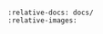   ```{include} ../wrapyfi_extensions/wrapyfi_ros_interfaces/README.md
  
  :relative-docs: docs/
  :relative-images:
  ```
